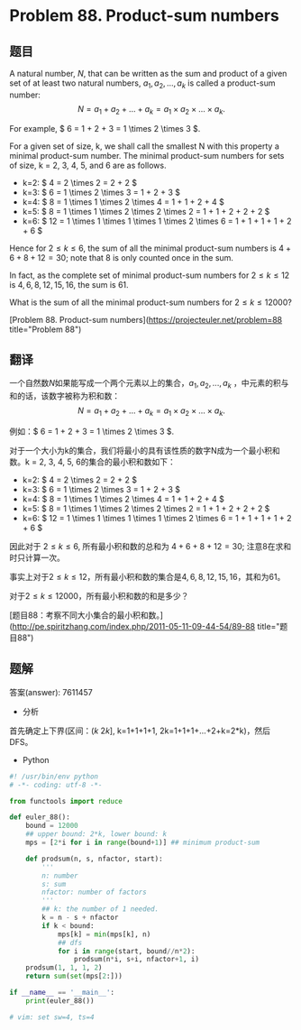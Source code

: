 Problem 88. Product-sum numbers
========================================

## 题目

A natural number, $N$, that can be written as the sum and product of a given set of at least two natural numbers, ${a_1, a_2, ... , a_k}$
is called a product-sum number: $$ N = a_1 + a_2 + \dots + a_k = a_1 \times a_2 \times \dots \times a_k.$$

For example, $ 6 = 1 + 2 + 3 = 1 \times 2 \times 3 $.

For a given set of size, k, we shall call the smallest N with this property a minimal product-sum number. The minimal
product-sum numbers for sets of size, k = 2, 3, 4, 5, and 6 are as follows.

+ k=2: $ 4 = 2 \times 2 = 2 + 2 $
+ k=3: $ 6 = 1 \times 2 \times 3 = 1 + 2 + 3 $
+ k=4: $ 8 = 1 \times 1 \times 2 \times 4 = 1 + 1 + 2 + 4 $
+ k=5: $ 8 = 1 \times 1 \times 2 \times 2 \times 2 = 1 + 1 + 2 + 2 + 2 $
+ k=6: $ 12 = 1 \times 1 \times 1 \times 1 \times 2 \times 6 = 1 + 1 + 1 + 1 + 2 + 6 $

Hence for $2 \le k \le 6$, the sum of all the minimal product-sum numbers is $4+6+8+12 = 30$; note that 8 is only counted once
in the sum.

In fact, as the complete set of minimal product-sum numbers for $2 \le k \le 12$ is ${4, 6, 8, 12, 15, 16}$, the sum is 61.

What is the sum of all the minimal product-sum numbers for $2 \le k \le 12000$?

[Problem 88. Product-sum numbers](https://projecteuler.net/problem=88 title="Problem 88")

## 翻译

一个自然数$N$如果能写成一个两个元素以上的集合，${a_1, a_2, ... , a_k}$ ，中元素的积与和的话，该数字被称为积和数：
$$ N = a_1 + a_2 + \dots + a_k = a_1 \times a_2 \times \dots \times a_k.$$

例如：$ 6 = 1 + 2 + 3 = 1 \times 2 \times 3 $.

对于一个大小为k的集合，我们将最小的具有该性质的数字N成为一个最小积和数。k = 2, 3, 4, 5, 6的集合的最小积和数如下：

+ k=2: $ 4 = 2 \times 2 = 2 + 2 $
+ k=3: $ 6 = 1 \times 2 \times 3 = 1 + 2 + 3 $
+ k=4: $ 8 = 1 \times 1 \times 2 \times 4 = 1 + 1 + 2 + 4 $
+ k=5: $ 8 = 1 \times 1 \times 2 \times 2 \times 2 = 1 + 1 + 2 + 2 + 2 $
+ k=6: $ 12 = 1 \times 1 \times 1 \times 1 \times 2 \times 6 = 1 + 1 + 1 + 1 + 2 + 6 $

因此对于 $2 \le k \le 6$, 所有最小积和数的总和为 $4+6+8+12 = 30$; 注意8在求和时只计算一次。

事实上对于$2 \le k \le 12$，所有最小积和数的集合是${4, 6, 8, 12, 15, 16}$，其和为61。

对于$2 \le k \le 12000$，所有最小积和数的和是多少？

[题目88：考察不同大小集合的最小积和数。](http://pe.spiritzhang.com/index.php/2011-05-11-09-44-54/89-88 title="题目88")

## 题解

答案(answer): 7611457

+ 分析

首先确定上下界(区间：$(k~2k]$, k=1+1+1+1, 2k=1+1+1+...+2+k=2*k)，然后DFS。

+ Python

~~~python
#! /usr/bin/env python
# -*- coding: utf-8 -*-

from functools import reduce

def euler_88():
    bound = 12000
    ## upper bound: 2*k, lower bound: k
    mps = [2*i for i in range(bound+1)] ## minimum product-sum

    def prodsum(n, s, nfactor, start):
        '''
        n: number
        s: sum
        nfactor: number of factors
        '''
        ## k: the number of 1 needed.
        k = n - s + nfactor
        if k < bound:
            mps[k] = min(mps[k], n)
            ## dfs
            for i in range(start, bound//n*2):
                prodsum(n*i, s+i, nfactor+1, i)
    prodsum(1, 1, 1, 2)
    return sum(set(mps[2:]))

if __name__ == '__main__':
    print(euler_88())

# vim: set sw=4, ts=4
~~~
